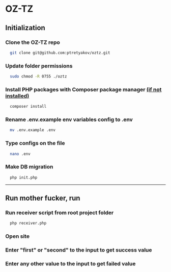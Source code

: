 # OZ-TZ

## Initialization

### Clone the OZ-TZ repo

  ```bash
    git clone git@github.com:ptretyakov/oztz.git
  ```

### Update folder permissions

  ```bash
    sudo chmod -R 0755 ./oztz
  ```

### Install PHP packages with Composer package manager [(if not installed)](https://goo.gl/64aGDo)

  ```bash
    composer install
  ```

### Rename .env.example env variables config to .env

  ```bash
    mv .env.example .env
  ```

### Type configs on the file

  ```bash
    nano .env
  ```

### Make DB migration

  ```bash
    php init.php
  ```

---

## Run mother fucker, run

### Run receiver script from root project folder

  ```bash
    php receiver.php
  ```

### Open site

### Enter "first" or "second" to the input to get success value

### Enter any other value to the input to get failed value